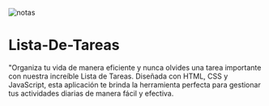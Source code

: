 ![notas](https://github.com/hackersito777/Lista-De-Tareas/assets/51102070/59ebb852-ec4a-4fda-8419-44138c8222f3)
# Lista-De-Tareas


"Organiza tu vida de manera eficiente y nunca olvides una tarea importante con nuestra increíble Lista de Tareas. Diseñada con HTML, CSS y JavaScript, esta aplicación te brinda la herramienta perfecta para gestionar tus actividades diarias de manera fácil y efectiva.
